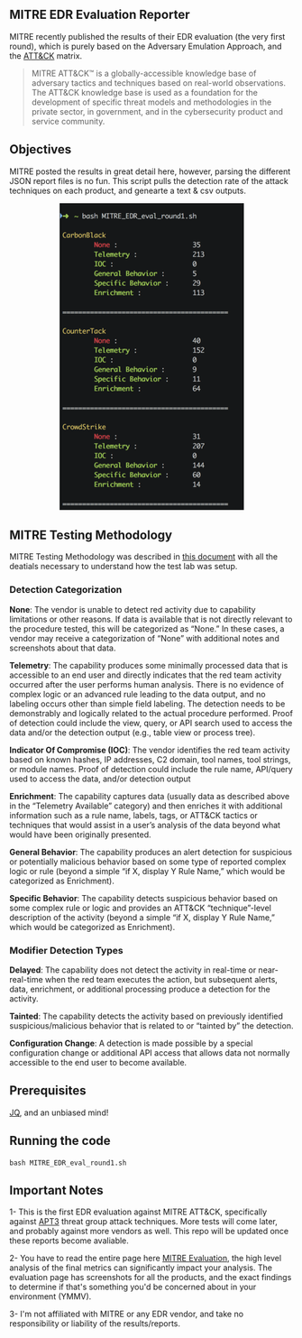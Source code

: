 ## MITRE EDR Evaluation Reporter

MITRE recently published the results of their EDR evaluation (the very first round), which is purely based on the Adversary Emulation Approach, and the [ATT&CK](https://attack.mitre.org/) matrix. 

> MITRE ATT&CK™ is a globally-accessible knowledge base of adversary tactics and techniques based on real-world observations. The ATT&CK knowledge base is used as a foundation for the development of specific threat models and methodologies in the private sector, in government, and in the cybersecurity product and service community.

## Objectives

MITRE posted the results in great detail here, however, parsing the different JSON report files is no fun. This script pulls the detection rate of the attack techniques on each product, and genearte a text & csv outputs.

<p align="center">
  <img src="https://github.com/zshehri/MITRE_EDR_Eval/raw/master/output.png">
</p>

## MITRE Testing Methodology

MITRE Testing Methodology was described in [this document](https://attackevals.mitre.org/methodology/) with all the deatials necessary to understand how the test lab was setup.

### Detection Categorization

**None**: The vendor is unable to detect red activity due to capability limitations or other reasons. If data is available that is not directly relevant to the procedure tested, this will be categorized as “None.” In these cases, a vendor may receive a categorization of “None” with additional notes and screenshots about that data.

**Telemetry**: The capability produces some minimally processed data that is accessible to an end user and directly indicates that the red team activity occurred after the user performs human analysis. There is no evidence of complex logic or an advanced rule leading to the data output, and no labeling occurs other than simple field labeling. The detection needs to be demonstrably and logically related to the actual procedure performed. Proof of detection could include the view, query, or API search used to access the data and/or the detection output (e.g., table view or process tree).

**Indicator Of Compromise (IOC)**: The vendor identifies the red team activity based on known hashes, IP addresses, C2 domain, tool names, tool strings, or module names. Proof of detection could include the rule name, API/query used to access the data, and/or detection output

**Enrichment**: The capability captures data (usually data as described above in the “Telemetry Available” category) and then enriches it with additional information such as a rule name, labels, tags, or ATT&CK tactics or techniques that would assist in a user’s analysis of the data beyond what would have been originally presented.

**General Behavior**: The capability produces an alert detection for suspicious or potentially malicious behavior based on some type of reported complex logic or rule (beyond a simple “if X, display Y Rule Name,” which would be categorized as Enrichment).

**Specific Behavior**: The capability detects suspicious behavior based on some complex rule or logic and provides an ATT&CK “technique”-level description of the activity (beyond a simple “if X, display Y Rule Name,” which would be categorized as Enrichment).


### Modifier Detection Types

**Delayed**: The capability does not detect the activity in real-time or near-real-time when the red team executes the action, but subsequent alerts, data, enrichment, or additional processing produce a detection for the activity.

**Tainted**: The capability detects the activity based on previously identified suspicious/malicious behavior that is related to or “tainted by” the detection.

**Configuration Change**: A detection is made possible by a special configuration change or additional API access that allows data not normally accessible to the end user to become available.

## Prerequisites

[JQ](https://stedolan.github.io/jq/), and an unbiased mind!

## Running the code

```
bash MITRE_EDR_eval_round1.sh
```

## Important Notes

1- This is the first EDR evaluation against MITRE ATT&CK, specifically against [APT3](https://attack.mitre.org/groups/G0022/) threat group attack techniques. More tests will come later, and probably against more vendors as well. This repo will be updated once these reports become avaliable.

2- You have to read the entire page here [MITRE Evaluation](https://attackevals.mitre.org/evaluations.html), the high level analysis of the final metrics can significantly impact your analysis. The evaluation page has screenshots for all the products, and the exact findings to determine if that's something you'd be concerned about in your environment (YMMV).

3- I'm not affiliated with MITRE or any EDR vendor, and take no responsibility or liability of the results/reports.
